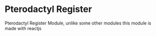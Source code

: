 # Pterodactyl Register
Pterodactyl Register Module, unlike some other modules this module is made with reactjs
